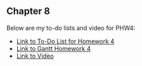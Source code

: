 ## Chapter 8
Below are my to-do lists and video for PHW4:
* [Link to To-Do List for Homework 4](https://cuny-my.sharepoint.com/:x:/g/personal/heidi_lunavicuna21_qmail_cuny_edu/EfdKVL2-kblJqzK72GZSVmcBfZ52y_UKMvidY1UcjacLEA?e=Xoz5y1)
* [Link to Gantt Homework 4](https://cuny-my.sharepoint.com/:x:/g/personal/heidi_lunavicuna21_qmail_cuny_edu/EbtUFRneT-NDhXl4F6_yrXQBoVyNF7wAH9LJxI9Ze2VSyQ?e=6CNE8B)
* [Link to Video](https://www.dropbox.com/scl/fi/29mn5964dv358kl0wdwfg/chapter8hw4.mov?rlkey=v1thpcfbp80ffq06e2mv1zi9w&st=chviznpc&dl=0)